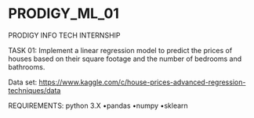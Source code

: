 # PRODIGY_ML_01

PRODIGY INFO TECH INTERNSHIP


TASK 01: Implement a linear regression model to predict the prices of houses based on their square footage and the number of bedrooms and bathrooms.

Data set: https://www.kaggle.com/c/house-prices-advanced-regression-techniques/data

REQUIREMENTS:
python 3.X •pandas •numpy •sklearn 

